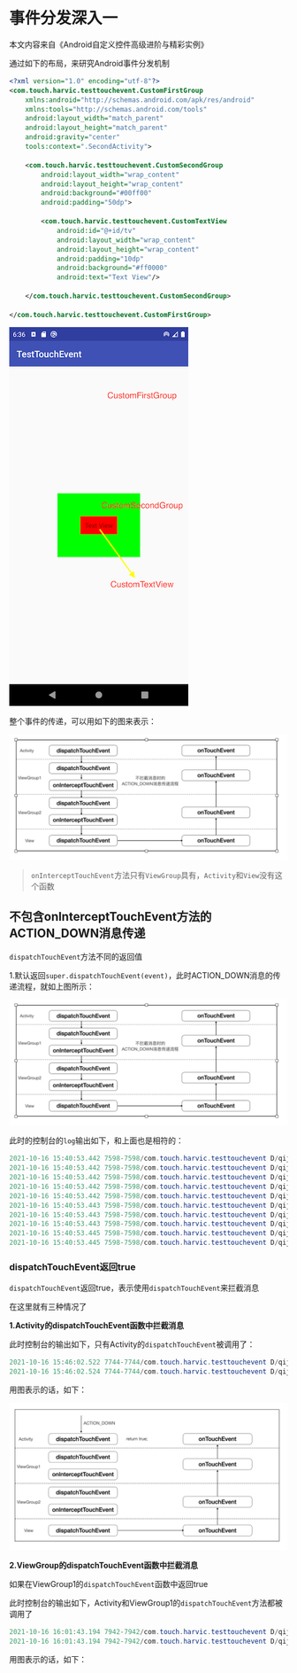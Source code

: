 
# 事件分发深入一

本文内容来自《Android自定义控件高级进阶与精彩实例》

通过如下的布局，来研究Android事件分发机制

```xml
<?xml version="1.0" encoding="utf-8"?>
<com.touch.harvic.testtouchevent.CustomFirstGroup
    xmlns:android="http://schemas.android.com/apk/res/android"
    xmlns:tools="http://schemas.android.com/tools"
    android:layout_width="match_parent"
    android:layout_height="match_parent"
    android:gravity="center"
    tools:context=".SecondActivity">

    <com.touch.harvic.testtouchevent.CustomSecondGroup
        android:layout_width="wrap_content"
        android:layout_height="wrap_content"
        android:background="#00ff00"
        android:padding="50dp">

        <com.touch.harvic.testtouchevent.CustomTextView
            android:id="@+id/tv"
            android:layout_width="wrap_content"
            android:layout_height="wrap_content"
            android:padding="10dp"
            android:background="#ff0000"
            android:text="Text View"/>

    </com.touch.harvic.testtouchevent.CustomSecondGroup>

</com.touch.harvic.testtouchevent.CustomFirstGroup>
```

![094](https://github.com/winfredzen/Android-Basic/blob/master/自定义视图/images/094.png)

整个事件的传递，可以用如下的图来表示：

![095](https://github.com/winfredzen/Android-Basic/blob/master/自定义视图/images/095.png)

> `onInterceptTouchEvent`方法只有`ViewGroup`具有，`Activity`和`View`没有这个函数



## 不包含onInterceptTouchEvent方法的ACTION_DOWN消息传递

`dispatchTouchEvent`方法不同的返回值

1.默认返回`super.dispatchTouchEvent(event)`，此时ACTION_DOWN消息的传递流程，就如上图所示：

![095](https://github.com/winfredzen/Android-Basic/blob/master/自定义视图/images/095.png)

此时的控制台的`log`输出如下，和上面也是相符的：

```java
2021-10-16 15:40:53.442 7598-7598/com.touch.harvic.testtouchevent D/qijian: SecondActivity dispatchTouchEvent  EVENT: ACTION DOWN
2021-10-16 15:40:53.442 7598-7598/com.touch.harvic.testtouchevent D/qijian: CustomFirstGroup dispatchTouchEvent  EVENT: ACTION DOWN
2021-10-16 15:40:53.442 7598-7598/com.touch.harvic.testtouchevent D/qijian: CustomSecondGroup dispatchTouchEvent  EVENT: ACTION DOWN
2021-10-16 15:40:53.442 7598-7598/com.touch.harvic.testtouchevent D/qijian: CustomTextView dispatchTouchEvent  EVENT: ACTION DOWN
2021-10-16 15:40:53.442 7598-7598/com.touch.harvic.testtouchevent D/qijian: CustomTextView onTouchEvent  EVENT: ACTION DOWN
2021-10-16 15:40:53.443 7598-7598/com.touch.harvic.testtouchevent D/qijian: CustomSecondGroup onTouchEvent   EVENT: ACTION DOWN
2021-10-16 15:40:53.443 7598-7598/com.touch.harvic.testtouchevent D/qijian: CustomFirstGroup onTouchEvent  EVENT: ACTION DOWN
2021-10-16 15:40:53.443 7598-7598/com.touch.harvic.testtouchevent D/qijian: SecondActivity onTouchEvent  EVENT: ACTION DOWN
2021-10-16 15:40:53.445 7598-7598/com.touch.harvic.testtouchevent D/qijian: SecondActivity dispatchTouchEvent  EVENT: ACTION_UP
2021-10-16 15:40:53.445 7598-7598/com.touch.harvic.testtouchevent D/qijian: SecondActivity onTouchEvent  EVENT: ACTION_UP
```



### dispatchTouchEvent返回true

`dispatchTouchEvent`返回true，表示使用`dispatchTouchEvent`来拦截消息

在这里就有三种情况了

**1.Activity的dispatchTouchEvent函数中拦截消息**

此时控制台的输出如下，只有Activity的`dispatchTouchEvent`被调用了：

```java
2021-10-16 15:46:02.522 7744-7744/com.touch.harvic.testtouchevent D/qijian: SecondActivity dispatchTouchEvent  EVENT: ACTION DOWN
2021-10-16 15:46:02.524 7744-7744/com.touch.harvic.testtouchevent D/qijian: SecondActivity dispatchTouchEvent  EVENT: ACTION_UP
```

用图表示的话，如下：

![096](https://github.com/winfredzen/Android-Basic/blob/master/自定义视图/images/096.png)



**2.ViewGroup的dispatchTouchEvent函数中拦截消息**

如果在ViewGroup1的`dispatchTouchEvent`函数中返回true

此时控制台的输出如下，Activity和ViewGroup1的`dispatchTouchEvent`方法都被调用了

```java
2021-10-16 16:01:43.194 7942-7942/com.touch.harvic.testtouchevent D/qijian: SecondActivity dispatchTouchEvent  EVENT: ACTION DOWN
2021-10-16 16:01:43.194 7942-7942/com.touch.harvic.testtouchevent D/qijian: CustomFirstGroup dispatchTouchEvent  EVENT: ACTION DOWN
```

用图表示的话，如下：

























